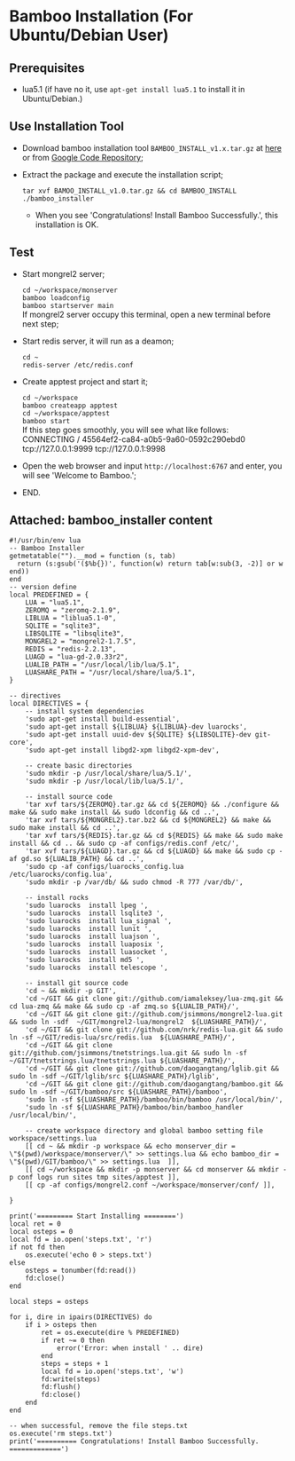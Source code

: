 Bamboo Installation (For Ubuntu/Debian User)
============================================

## Prerequisites

- lua5.1 (if have no it, use `apt-get install lua5.1` to install it in Ubuntu/Debian.)

## Use Installation Tool

- Download bamboo installation tool `BAMBOO_INSTALL_v1.x.tar.gz` at [here](http://bamboo-installer.googlecode.com/files/BAMOO_INSTALL_v1.0.tar.gz) or from [Google Code Repository](http://code.google.com/p/bamboo-installer/downloads/list);
- Extract the package and execute the installation script;

	`tar xvf BAMOO_INSTALL_v1.0.tar.gz && cd BAMBOO_INSTALL`  
	`./bamboo_installer`  

	- When you see 'Congratulations! Install Bamboo Successfully.', this installation is OK.

## Test

- Start mongrel2 server;

	`cd ~/workspace/monserver`  
	`bamboo loadconfig`  
	`bamboo startserver main`  
If mongrel2 server occupy this terminal, open a new terminal before next step;	

- Start redis server, it will run as a deamon;

	`cd ~`  
	`redis-server /etc/redis.conf`
	
- Create apptest project and start it;

	`cd ~/workspace`  
	`bamboo createapp apptest`  
	`cd ~/workspace/apptest`  
	`bamboo start`  
  If this step goes smoothly, you will see what like follows:  
  CONNECTING / 45564ef2-ca84-a0b5-9a60-0592c290ebd0 tcp://127.0.0.1:9999 tcp://127.0.0.1:9998  
  
- Open the web browser and input `http://localhost:6767` and enter, you will see 'Welcome to Bamboo.';
- END.

## Attached: bamboo_installer content

	#!/usr/bin/env lua
	-- Bamboo Installer
	getmetatable("").__mod = function (s, tab)
	  return (s:gsub('($%b{})', function(w) return tab[w:sub(3, -2)] or w end))
	end
	-- version define
	local PREDEFINED = {
		LUA = "lua5.1",
		ZEROMQ = "zeromq-2.1.9",
		LIBLUA = "liblua5.1-0",
		SQLITE = "sqlite3",
		LIBSQLITE = "libsqlite3",
		MONGREL2 = "mongrel2-1.7.5",
		REDIS = "redis-2.2.13",
		LUAGD = "lua-gd-2.0.33r2",
		LUALIB_PATH = "/usr/local/lib/lua/5.1",
		LUASHARE_PATH = "/usr/local/share/lua/5.1",
	}
	
	-- directives
	local DIRECTIVES = {
		-- install system dependencies
		'sudo apt-get install build-essential',
		'sudo apt-get install ${LIBLUA} ${LIBLUA}-dev luarocks',
		'sudo apt-get install uuid-dev ${SQLITE} ${LIBSQLITE}-dev git-core',
		'sudo apt-get install libgd2-xpm libgd2-xpm-dev',
		
		-- create basic directories
		'sudo mkdir -p /usr/local/share/lua/5.1/',
		'sudo mkdir -p /usr/local/lib/lua/5.1/',	
		
		-- install source code
		'tar xvf tars/${ZEROMQ}.tar.gz && cd ${ZEROMQ} && ./configure && make && sudo make install && sudo ldconfig && cd ..',
		'tar xvf tars/${MONGREL2}.tar.bz2 && cd ${MONGREL2} && make && sudo make install && cd ..',
		'tar xvf tars/${REDIS}.tar.gz && cd ${REDIS} && make && sudo make install && cd .. && sudo cp -af configs/redis.conf /etc/',
		'tar xvf tars/${LUAGD}.tar.gz && cd ${LUAGD} && make && sudo cp -af gd.so ${LUALIB_PATH} && cd ..',
		'sudo cp -af configs/luarocks_config.lua /etc/luarocks/config.lua',
		'sudo mkdir -p /var/db/ && sudo chmod -R 777 /var/db/',
		
		-- install rocks
		'sudo luarocks  install lpeg ',
		'sudo luarocks  install lsqlite3 ',
		'sudo luarocks  install lua_signal ',
		'sudo luarocks  install lunit ',
		'sudo luarocks  install luajson ',
		'sudo luarocks  install luaposix ',
		'sudo luarocks  install luasocket ',
		'sudo luarocks  install md5 ',
		'sudo luarocks  install telescope ',
		
		-- install git source code
		'cd ~ && mkdir -p GIT',
		'cd ~/GIT && git clone git://github.com/iamaleksey/lua-zmq.git && cd lua-zmq && make && sudo cp -af zmq.so ${LUALIB_PATH}/',
		'cd ~/GIT && git clone git://github.com/jsimmons/mongrel2-lua.git && sudo ln -sdf  ~/GIT/mongrel2-lua/mongrel2  ${LUASHARE_PATH}/',
		'cd ~/GIT && git clone git://github.com/nrk/redis-lua.git && sudo ln -sf ~/GIT/redis-lua/src/redis.lua  ${LUASHARE_PATH}/',
		'cd ~/GIT && git clone git://github.com/jsimmons/tnetstrings.lua.git && sudo ln -sf ~/GIT/tnetstrings.lua/tnetstrings.lua ${LUASHARE_PATH}/',
		'cd ~/GIT && git clone git://github.com/daogangtang/lglib.git && sudo ln -sdf ~/GIT/lglib/src ${LUASHARE_PATH}/lglib',
		'cd ~/GIT && git clone git://github.com/daogangtang/bamboo.git && sudo ln -sdf ~/GIT/bamboo/src ${LUASHARE_PATH}/bamboo',
		'sudo ln -sf ${LUASHARE_PATH}/bamboo/bin/bamboo /usr/local/bin/',
		'sudo ln -sf ${LUASHARE_PATH}/bamboo/bin/bamboo_handler /usr/local/bin/',
		
		-- create workspace directory and global bamboo setting file workspace/settings.lua
		[[ cd ~ && mkdir -p workspace && echo monserver_dir = \"$(pwd)/workspace/monserver/\" >> settings.lua && echo bamboo_dir = \"$(pwd)/GIT/bamboo/\" >> settings.lua  ]],
		[[ cd ~/workspace && mkdir -p monserver && cd monserver && mkdir -p conf logs run sites tmp sites/apptest ]],
		[[ cp -af configs/mongrel2.conf ~/workspace/monserver/conf/ ]],
		
	}
	
	print('========= Start Installing ========')
	local ret = 0
	local osteps = 0
	local fd = io.open('steps.txt', 'r')
	if not fd then 
		os.execute('echo 0 > steps.txt')
	else
		osteps = tonumber(fd:read())
		fd:close()
	end
	
	local steps = osteps
	
	for i, dire in ipairs(DIRECTIVES) do
		if i > osteps then
			ret = os.execute(dire % PREDEFINED)
			if ret ~= 0 then 
				error('Error: when install ' .. dire)
			end
			steps = steps + 1
			local fd = io.open('steps.txt', 'w')	
			fd:write(steps)
			fd:flush()
			fd:close()
		end
	end
	
	-- when successful, remove the file steps.txt
	os.execute('rm steps.txt')
	print('========== Congratulations! Install Bamboo Successfully. =============')


